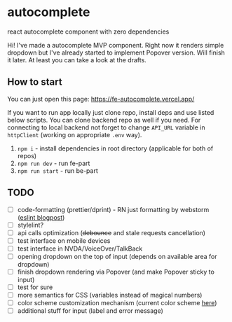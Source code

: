 # autocomplete
react autocomplete component with zero dependencies

Hi! I've made a autocomplete MVP component. Right now it renders simple dropdown but I've already started to implement
Popover version. Will finish it later. At least you can take a look at the drafts.

## How to start
You can just open this page: https://fe-autocomplete.vercel.app/

If you want to run app locally just clone repo, install deps and use listed below scripts. You can clone backend repo as
well if you need. For connecting to local backend not forget to change `API_URL` variable in `httpClient` (working on
appropriate `.env` way).

1. `npm i` - install dependencies in root directory (applicable for both of repos)
2. `npm run dev` - run fe-part
3. `npm run start` - run be-part

## TODO
- [ ] code-formatting (prettier/dprint) - RN just formatting by webstorm ([eslint blogpost](https://eslint.org/blog/2023/10/deprecating-formatting-rules/#what-you-should-do-instead))
- [ ] stylelint?
- [ ] api calls optimization (~~debounce~~ and stale requests cancellation)
- [ ] test interface on mobile devices
- [ ] test interface in NVDA/VoiceOver/TalkBack
- [ ] opening dropdown on the top of input (depends on available area for dropdown)
- [ ] finish dropdown rendering via Popover (and make Popover sticky to input)
- [ ] test for sure
- [ ] more semantics for CSS (variables instead of magical numbers)
- [ ] color scheme customization mechanism (current color scheme [here](https://coolors.co/393e41-d3d0cb-e7e5df-44bba4-e7bb41))
- [ ] additional stuff for input (label and error message)
